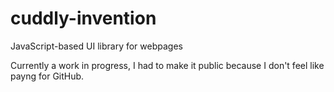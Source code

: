 # cuddly-invention
JavaScript-based UI library for webpages

Currently a work in progress, I had to make it public because I don't feel like payng for GitHub.
